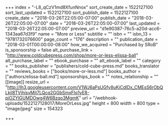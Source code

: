 +++
index = "-L8_qCzV1md8XfunNnox"
sort_create_date = 1522127100
sort_last_updated = 1522127100
sort_publish_date = 1522127100
create_date = "2018-03-26T22:05:00-07:00"
publish_date = "2018-03-26T22:05:00-07:00"
date = "2018-03-26T22:05:00-07:00"
last_updated = "2018-03-26T22:05:00-07:00"
preview_url = "d1e90387-76c5-a20d-acc6-1343aa67d3f9"
name = "More or Less"
subtitle = ""
isbn = ""
isbn_13 = "9781732076600"
page_count = "176"
description = ""
publication_date = "2018-03-01T00:00:00-08:00"
how_we_acquired = "Purchased by SRoB"
is_sponsorship = false
alt_purchase_link = "http://www.coldcubepress.com/shop/more-or-less-elissa-ball"
alt_purchase_label = ""
ebook_purchase = ""
alt_ebook_label = ""
category = ""
books_publisher = "publishers/cold-cube-press.md"
books_translator = ""
reviews_books = ["books/more-or-less.md"]
books_author = ["authors/elissa-ball.md"]
sponsorships_book = ""
notes_relationship = ""
[[image]]
resize_url = "http://lh3.googleusercontent.com/V1WJ6aPsUGfy8uKiCdlDx_CMEsS6rObQLkil8TVjhisvMit7LQcq2GGbSmxFIq1yE8-piOZYlGUMDOwg4W6Bzqo3MgmK"
url = "/webhook-uploads/1522127128017/MoreOrLess.jpg"
height = 800
width = 800
type = "image/jpeg"
size = 154323

+++
